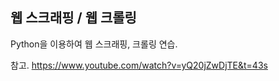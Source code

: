 ## 웹 스크래핑 / 웹 크롤링

Python을 이용하여 웹 스크래핑, 크롤링 연습.

참고. https://www.youtube.com/watch?v=yQ20jZwDjTE&t=43s